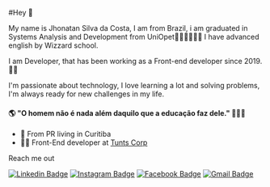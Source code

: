 #Hey 👋

My name is Jhonatan Silva da Costa, I am from Brazil, i am graduated in Systems Analysis and Development from UniOpet👨‍🎓👨‍🎓👨‍🎓 I have advanced english by Wizzard school. 

I am Developer, that has been working as a Front-end developer since 2019. 👨‍💻

I'm passionate about technology, I love learning a lot and solving problems, I'm always ready for new challenges in my life.

#### 🌎 "O homem não é nada além daquilo que a educação faz dele." 💭💭💭

- 🚩 From PR living in Curitiba
- 👨‍💻 Front-End developer at [Tunts Corp](https://tunts.com/) 

Reach me out 

[![Linkedin Badge](https://img.shields.io/badge/-LinkedIn-blue?style=flat-square&logo=Linkedin&logoColor=white&link=https://www.linkedin.com/in/jhonatan-silva-da-costa/)](https://www.linkedin.com/in/jhonatan-silva-da-costa/) 
[![Instagram Badge](https://img.shields.io/badge/-Instagram-violet?style=flat-square&logo=Instagram&logoColor=white&link=https://www.instagram.com/jhon_costa08/)](https://www.instagram.com/jhon_costa08/) 
[![Facebook Badge](https://img.shields.io/badge/-Facebook-blue?style=flat-square&labelColor=blue&logo=facebook&logoColor=white&link=https://www.facebook.com/jhonatan.silvadacosta)](https://www.facebook.com/jhonatan.silvadacosta)
[![Gmail Badge](https://img.shields.io/badge/-Gmail-red?style=flat-square&logo=Linkedin&logoColor=white&link=mailto:jhonatancosta08@hotmail.com)](mailto:jhonatancosta08@hotmail.com)

